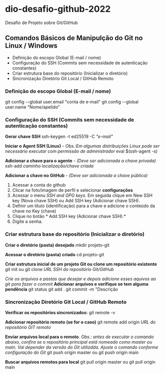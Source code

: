 # dio-desafio-github-2022
Desafio de Projeto sobre Git/GitHub

## Comandos Básicos de Manipulção do Git no Linux / Windows

* Definição do escopo Global (E-mail / nome)
* Configuração do SSH (Commits sem necessidade de autenticação constantes)
* Criar estrutura base do repositório (Inicializar o diretório)
* Sincronização Diretório Git Local / GitHub Remoto


### Definição do escopo Global (E-mail / nome)

git config --global user.email "conta de e-mail"
git config --global user.name "Nome/apelido"


### Configuração do SSH (Commits sem necessidade de autenticação constantes)

**Gerar chave SSH**
ssh-keygen -t ed25519 -C *"e-mail"*

**Iniciar o Agent SSH (Linux)** - *Obs.:Em algumas distribuições Linux pode ser necessário executar com permissão de administrador*
eval $(ssh-agent -s)

**Adicionar a chave para o agente** - *(Deve ser adicionada a chave privada)*
ssh-add *caminho localização/chave criada*

**Adicionar a chave no GitHub** - *(Deve ser adicionada a chave pública)*
1. Acessar a conta do github 
2. Clicar na foto/imagem de perfil e selecionar **configurações**
3. Acessar o menu *SSH and GPG keys*. Em seguida clique em New SSH key (Nova chave SSH) ou Add SSH key (Adicionar chave SSH).
4. Definir um título (identificação) para a chave e adicione o conteúdo da chave no Key (chave)
5. Clique no botão * Add SSH key (Adicionar chave SSH).*
6. Digite a senha.


### Criar estrutura base do repositório (Inicializar o diretório)

**Criar o diretório (pasta) desejado**
mkdir projeto-git

**Acessar o diretório (pasta) criado**
cd projeto-git

**Criar estrutura inicial de um projeto Git ou clone um repositório existente**
git init
ou
git clone *URL SSH do repositório Git/GitHub*

*Crie os arquivos e pastas que desejar e depois adicione esses aquivos ao git para fazer o commit*
**Adicionar arquivos e verifique se tem alguma pendência**
git status
git add .
git commit -m "Descrição


### Sincronização Diretório Git Local / GitHub Remoto

**Verificar os repositórios sincronizados:**
git remote -v

**Adicionar repositório remoto (se for o caso)**
git remote add origin *URL do repositório GIT remoto*

**Enviar arquivos local para o remoto**. *Obs.: antes de executar o comando abaixo, confira se o repositório principal está nomeado como master ou main. Vai depender da versão do Git utilizdda. Ajuste o comando conforme configuração do Git* 
git push origin master
ou
git push origin main

**Buscar arquivos remotos para local**
git pull origin master
ou
git pull origin main
